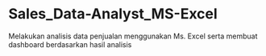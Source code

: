 # Sales_Data-Analyst_MS-Excel
Melakukan analisis data penjualan menggunakan Ms. Excel serta membuat dashboard berdasarkan hasil analisis
